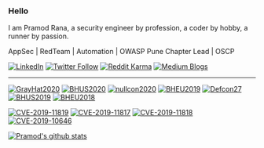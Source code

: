 ### Hello
I am Pramod Rana, a security engineer by profession, a coder by hobby, a runner by passion. 

AppSec | RedTeam | Automation | OWASP Pune Chapter Lead | OSCP

[![LinkedIn](https://img.shields.io/badge/linkedin-%230077B5.svg?&style=for-the-badge&logo=linkedin&logoColor=white)](https://www.linkedin.com/in/pramod-rana-696ba062/) 
[![Twitter Follow](https://img.shields.io/twitter/follow/IAmVarchashva?style=social)](https://twitter.com/IAmVarchashva)
[![Reddit Karma](https://img.shields.io/reddit/user-karma/combined/varchashva?style=social)](https://www.reddit.com/user/varchashva)
[![Medium Blogs](https://img.shields.io/badge/Blogs-%23577284.svg?&style=for-the-badge&logo=medium&logoColor=white)](https://medium.com/@rana.miet)

-------------------------------------
[![GrayHat2020](https://img.shields.io/badge/GrayHat2020-SECARMY-blue)](https://grayhat.sched.com/event/fUK9/learn-to-say-no-to-almost-every-vulnerability-art-of-risk-prioritization)
[![BHUS2020](https://img.shields.io/badge/BHUS2020-Arsenal-blue)](https://www.blackhat.com/us-20/arsenal/schedule/index.html#vprioritizer-learn-to-say-no-to-almost-every-vulnerability-art-of-risk-prioritisation-21192)
[![nullcon2020](https://img.shields.io/badge/nullcon2020-Ammo-blue)](https://nullcon.net/website/goa-2020/ammo/omniscient.php)
[![BHEU2019](https://img.shields.io/badge/BHEU2019-Arsenal-blue)](https://www.blackhat.com/eu-19/arsenal/schedule/index.html#omniscient-lets-map-your-network-18059)
[![Defcon27](https://img.shields.io/badge/DC27-DemoLabs-blue)](https://www.defcon.org/html/defcon-27/dc-27-demolabs.html#LMYN)
[![BHUS2019](https://img.shields.io/badge/BHUS2019-Arsenal-blue)](https://www.blackhat.com/us-19/arsenal/schedule/index.html#lmyn-lets-map-your-network-14974)
[![BHEU2018](https://img.shields.io/badge/BHEU2018-Arsenal-blue)](https://www.blackhat.com/eu-18/arsenal/schedule/#lmyn-lets-map-your-network-12991)


[![CVE-2019-11819](https://img.shields.io/badge/Alkacon%20OpenCMS%20%7c%20CSVi-CVE--2019--11819-red)]()
[![CVE-2019-11817](https://img.shields.io/badge/IriusRisk%20%7c%20Info%20Leak-CVE--2019--11817-red)]()
[![CVE-2019-11818](https://img.shields.io/badge/Alkacon%20OpenCMS%20%7c%20XSS-CVE--2019--11818-red)]()
[![CVE-2019-10646](https://img.shields.io/badge/WolfCMS%20%7c%20XSS-CVE--2019--10646-red)]()


[![Pramod's github stats](https://github-readme-stats.vercel.app/api?username=varchashva&theme=omni)](https://github.com/varchashva/vPrioritizer)

